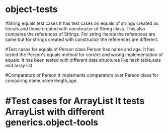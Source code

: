 object-tests
============

#String equals test cases
It has test cases on equals of strings created as literals and those created with constructor of String class.
This also compares the references of Strings.
For string literals the references are same but for strings created with constructor the references are different.

#Test cases for equals of Person class
Person has name and age.
It has tested the Person's equals method for correct and wrong implementation of equals.
It has been tested with different data structures like hash table,sets and array list

#Comparators of Person
It implements comparators over Person class for comparing name,name length,age.

#Test cases for ArrayList
It tests ArrayList with different generics.object-tools
============
